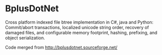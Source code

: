 # BplusDotNet
Cross platform indexed file btree implementation in C#, java and Python: Commit/abort transactions, localized unicode string order, recovery of damaged files, and configurable memory footprint, hashing, prefixing, and object serialization.

Code merged from http://bplusdotnet.sourceforge.net/

